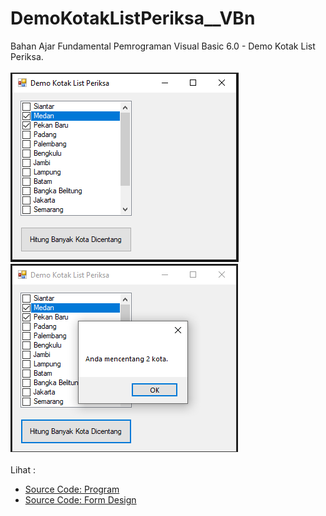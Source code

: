 # DemoKotakListPeriksa__VBn
Bahan Ajar Fundamental Pemrograman Visual Basic 6.0 - Demo Kotak List Periksa.<br><br>
<img src="https://github.com/RizkyKhapidsyah/DemoKotakListPeriksa__VBn/blob/master/Demo%20Kotak%20List%20Periksa/result/001.PNG">
<img src="https://github.com/RizkyKhapidsyah/DemoKotakListPeriksa__VBn/blob/master/Demo%20Kotak%20List%20Periksa/result/002.PNG"><br><br>
Lihat : <br>
- <a href="https://github.com/RizkyKhapidsyah/DemoKotakListPeriksa__VBn/blob/master/Demo%20Kotak%20List%20Periksa/Form1.vb">Source Code: Program</a><br>
- <a href="https://github.com/RizkyKhapidsyah/DemoKotakListPeriksa__VBn/blob/master/Demo%20Kotak%20List%20Periksa/Form1.Designer.vb">Source Code: Form Design</a>
